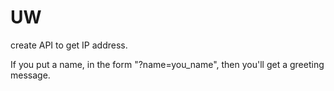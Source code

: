 # UW
create API to get IP address.

If you put a name, in the form "?name=you_name", then you'll get a greeting message.
